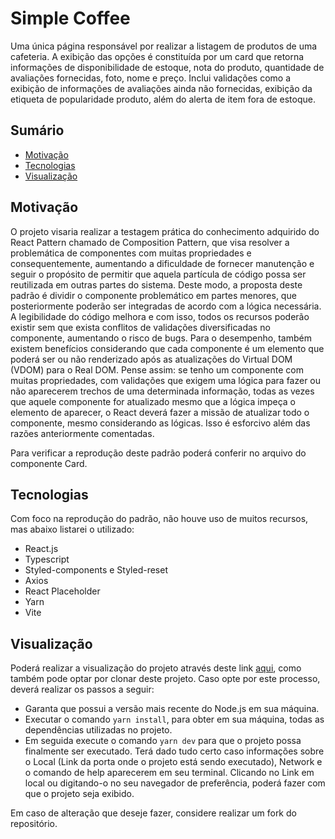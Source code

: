 # Simple Coffee

Uma única página responsável por realizar a listagem de produtos de uma cafeteria. A exibição das opções é constituída por um card que retorna informações de disponibilidade de estoque, nota do produto, quantidade de avaliações fornecidas, foto, nome e preço. Inclui validações como a exibição de informações de avaliações ainda não fornecidas, exibição da etiqueta de popularidade produto, além do alerta de item fora de estoque. 

## Sumário 
- [Motivação](#motivação)
- [Tecnologias](#tecnologias)
- [Visualização](#visualização)
  
## Motivação

O projeto visaria realizar a testagem prática do conhecimento adquirido do React Pattern chamado de Composition Pattern, que visa resolver a problemática de componentes com muitas propriedades e consequentemente, aumentando a dificuldade de fornecer manutenção e seguir o propósito de permitir que aquela partícula de código possa ser reutilizada em outras partes do sistema. Deste modo, a proposta deste padrão é dividir o componente problemático em partes menores, que posteriormente poderão ser integradas de acordo com a lógica necessária. A legibilidade do código melhora e com isso, todos os recursos poderão existir sem que exista conflitos de validações diversificadas no componente, aumentando o risco de bugs. Para o desempenho, também existem benefícios considerando que cada componente é um elemento que poderá ser ou não renderizado após as atualizações do Virtual DOM (VDOM) para o Real DOM. Pense assim: se tenho um componente com muitas propriedades, com validações que exigem uma lógica para fazer ou não aparecerem trechos de uma determinada informação, todas as vezes que aquele componente for atualizado mesmo que a lógica impeça o elemento de aparecer, o React deverá fazer a missão de atualizar todo o componente, mesmo considerando as lógicas. Isso é esforcivo além das razões anteriormente comentadas.

Para verificar a reprodução deste padrão poderá conferir no arquivo do componente Card.

## Tecnologias
Com foco na reprodução do padrão, não houve uso de muitos recursos, mas abaixo listarei o utilizado:
- React.js
- Typescript
- Styled-components e Styled-reset 
- Axios 
- React Placeholder 
- Yarn
- Vite

## Visualização
Poderá realizar a visualização do projeto através deste link [aqui](https://simple-coffee.vercel.app/), como também pode optar por clonar deste projeto. Caso opte por este processo, deverá realizar os passos a seguir:
- Garanta que possui a versão mais recente do Node.js em sua máquina.
- Executar o comando `yarn install`, para obter em sua máquina, todas as dependências utilizadas no projeto.
- Em seguida execute o comando `yarn dev` para que o projeto possa finalmente ser executado. Terá dado tudo certo caso informações sobre o Local (Link da porta onde o projeto está sendo executado), Network e o comando de help aparecerem em seu terminal. Clicando no Link em local ou digitando-o no seu navegador de preferência, poderá fazer com que o projeto seja exibido.

Em caso de alteração que deseje fazer, considere realizar um fork do repositório.
